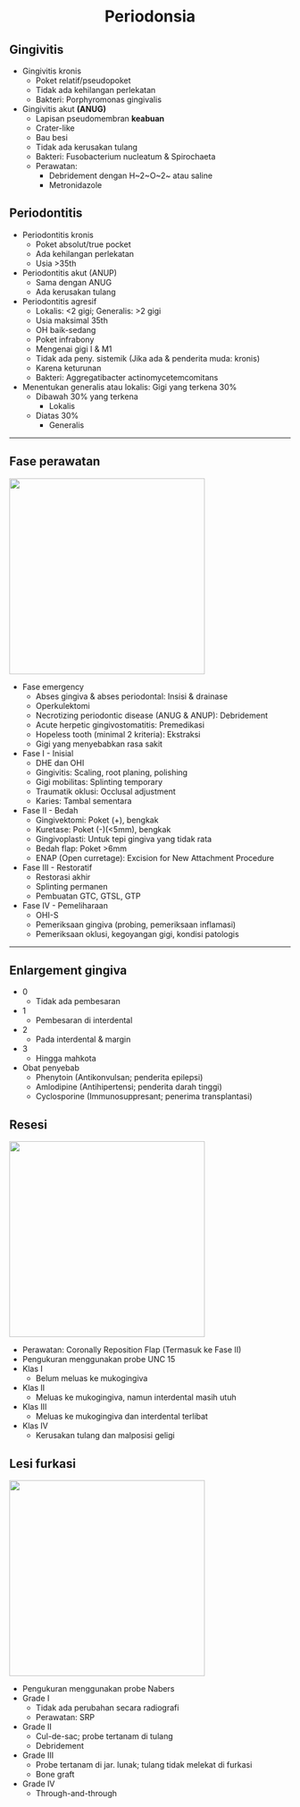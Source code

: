 # <center>Periodonsia</center>

## Gingivitis

- Gingivitis kronis
	- Poket relatif/pseudopoket
	- Tidak ada kehilangan perlekatan
	- Bakteri: Porphyromonas gingivalis
- Gingivitis akut **(ANUG)**
	- Lapisan pseudomembran **keabuan**
	- Crater-like
	- Bau besi
	- Tidak ada kerusakan tulang
	- Bakteri: Fusobacterium nucleatum & Spirochaeta
	- Perawatan:
		- Debridement dengan H~2~O~2~ atau saline
		- Metronidazole

## Periodontitis

- Periodontitis kronis
	- Poket absolut/true pocket
	- Ada kehilangan perlekatan
	- Usia >35th
- Periodontitis akut (ANUP)
	- Sama dengan ANUG
	- Ada kerusakan tulang
- Periodontitis agresif
	- Lokalis: <2 gigi; Generalis: >2 gigi
	- Usia maksimal 35th
	- OH baik-sedang
	- Poket infrabony
	- Mengenai gigi I & M1
	- Tidak ada peny. sistemik (Jika ada & penderita muda: kronis)
	- Karena keturunan
	- Bakteri: Aggregatibacter actinomycetemcomitans
- Menentukan generalis atau lokalis: Gigi yang terkena 30%
	- Dibawah 30% yang terkena
		- Lokalis
	- Diatas 30%
		- Generalis

---

## Fase perawatan

<img src="../../_resources/Untitled-2024-10-29-0849.png" width="350" class="jop-noMdConv">

- Fase emergency
	- Abses gingiva & abses periodontal: Insisi & drainase
	- Operkulektomi
	- Necrotizing periodontic disease (ANUG & ANUP): Debridement
	- Acute herpetic gingivostomatitis: Premedikasi
	- Hopeless tooth (minimal 2 kriteria): Ekstraksi
	- Gigi yang menyebabkan rasa sakit
- Fase I - Inisial
	- DHE dan OHI
	- Gingivitis: Scaling, root planing, polishing
	- Gigi mobilitas: Splinting temporary
	- Traumatik oklusi: Occlusal adjustment
	- Karies: Tambal sementara
- Fase II - Bedah
	- Gingivektomi: Poket (+), bengkak
	- Kuretase: Poket (-)(<5mm), bengkak
	- Gingivoplasti: Untuk tepi gingiva yang tidak rata
	- Bedah flap: Poket >6mm
	- ENAP (Open curretage): Excision for New Attachment Procedure
- Fase III - Restoratif
	- Restorasi akhir
	- Splinting permanen
	- Pembuatan GTC, GTSL, GTP
- Fase IV - Pemeliharaan
	- OHI-S
	- Pemeriksaan gingiva (probing, pemeriksaan inflamasi)
	- Pemeriksaan oklusi, kegoyangan gigi, kondisi patologis

---

## Enlargement gingiva

- 0
	- Tidak ada pembesaran
- 1
	- Pembesaran di interdental
- 2
	- Pada interdental & margin
- 3
	- Hingga mahkota
 - Obat penyebab
	 - Phenytoin (Antikonvulsan; penderita epilepsi)
	 - Amlodipine (Antihipertensi; penderita darah tinggi)
	 - Cyclosporine (Immunosuppresant; penerima transplantasi)

## Resesi

<img src="../../_resources/918b3b3bf7f69ca2527dec6cf12dd0fa.png" width="350" class="jop-noMdConv">

- Perawatan: Coronally Reposition Flap (Termasuk ke Fase II)
- Pengukuran menggunakan probe UNC 15
- Klas I
	- Belum meluas ke mukogingiva
- Klas II
	- Meluas ke mukogingiva, namun interdental masih utuh
- Klas III
	- Meluas ke mukogingiva dan interdental terlibat
- Klas IV
	- Kerusakan tulang dan malposisi geligi
 
## Lesi furkasi

<img src="../../_resources/26c5fefc814fa48b982dd7331ed3a4d1.png" width="350" class="jop-noMdConv">

- Pengukuran menggunakan probe Nabers
- Grade I
	- Tidak ada perubahan secara radiografi
	- Perawatan: SRP
- Grade II
	- Cul-de-sac; probe tertanam di tulang
	- Debridement
- Grade III
	- Probe tertanam di jar. lunak; tulang tidak melekat di furkasi
	- Bone graft
- Grade IV
	- Through-and-through